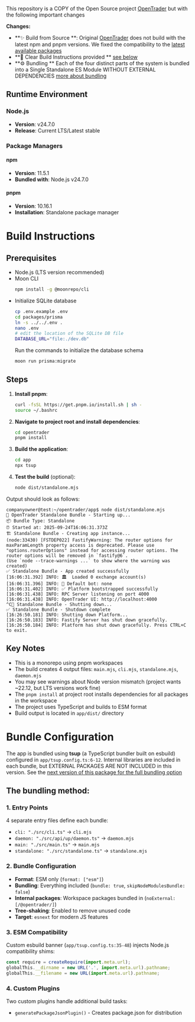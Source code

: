 This repository is a COPY of the Open Source project [OpenTrader](https://github.com/bludnic/opentrader) but with the following important changes

**Changes:**

- **✨ Build from Source **: Original [OpenTrader](https://github.com/bludnic/opentrader) does not build with the latest npm and pnpm versions. We fixed the compatibility to the [latest available packages](#runtime-environment)
- **📝 Clear Build Instructions provided ** [see below](#build-instructions)
- **⚙️ Bundling ** Each of the four distinct parts of the system is bundled into a Single Standalone ES Module WITHOUT EXTERNAL DEPENDENCIES [more about bundling](#bundle-configuration)

## Runtime Environment

### Node.js
- **Version**: v24.7.0
- **Release**: Current LTS/Latest stable

### Package Managers

#### npm
- **Version**: 11.5.1
- **Bundled with**: Node.js v24.7.0

#### pnpm
- **Version**: 10.16.1
- **Installation**: Standalone package manager


# Build Instructions

## Prerequisites
- Node.js (LTS version recommended)
- Moon CLI
   ```bash
  npm install -g @moonrepo/cli
  ```
- Initialize SQLite database
   ```bash
  cp .env.example .env
  cd packages/prisma
  ln -s ../../.env .
  nano .env
  # edit the location of the SQLite DB file
  DATABASE_URL="file:./dev.db"
  ```
  Run the commands to initialize the database schema
  ```bash
  moon run prisma:migrate
  ```
## Steps

1. **Install pnpm**:
   ```bash
   curl -fsSL https://get.pnpm.io/install.sh | sh -
   source ~/.bashrc
   ```

2. **Navigate to project root and install dependencies**:
   ```bash
   cd opentrader
   pnpm install
   ```

3. **Build the application**:
   ```bash
   cd app
   npx tsup
   ```

4. **Test the build** (optional):
   ```bash
   node dist/standalone.mjs
   ```
  Output should look as follows:
```
companyowner@test:~/opentrader/app$ node dist/standalone.mjs
🌟 OpenTrader Standalone Bundle - Starting up...
📦 Bundle Type: Standalone
⏰ Started at: 2025-09-24T16:06:31.373Z
🏗️ Standalone Bundle - Creating app instance...
(node:33430) [FSTDEP022] FastifyWarning: The router options for maxParamLength property access is deprecated. Please use "options.routerOptions" instead for accessing router options. The router options will be removed in `fastify@6`.
(Use `node --trace-warnings ...` to show where the warning was created)
✅ Standalone Bundle - App created successfully
[16:06:31.392] INFO: 🏛️  Loaded 0 exchange account(s)
[16:06:31.396] INFO: 🤖 Default bot: none
[16:06:31.402] INFO: ✅ Platform bootstrapped successfully
[16:06:31.438] INFO: RPC Server listening on port 4000
[16:06:31.438] INFO: OpenTrader UI: http://localhost:4000
^C🛑 Standalone Bundle - Shutting down...
✅ Standalone Bundle - Shutdown complete
[16:26:50.181] INFO: Shutting down Platform...
[16:26:50.183] INFO: Fastify Server has shut down gracefully.
[16:26:50.184] INFO: Platform has shut down gracefully. Press CTRL+C to exit.

```

## Key Notes

- This is a monorepo using pnpm workspaces
- The build creates 4 output files: `main.mjs`, `cli.mjs`, `standalone.mjs`, `daemon.mjs`
- You may see warnings about Node version mismatch (project wants ~22.12, but LTS versions work fine)
- The `pnpm install` at project root installs dependencies for all packages in the workspace
- The project uses TypeScript and builds to ESM format
- Build output is located in `app/dist/` directory

# Bundle Configuration

The app is bundled using **tsup** (a TypeScript bundler built on esbuild) configured in `app/tsup.config.ts:6-12`.
Internal libraries are included in each bundle, but EXTERNAL PACKAGES ARE NOT INCLUDED in this version.
See the [next version of this package for the full bundling option](https://github.com/SecureContainer/opentrader/tree/v2.0.0)

## The bundling method:

### 1. Entry Points
4 separate entry files define each bundle:
- `cli: "./src/cli.ts"` → `cli.mjs`
- `daemon: "./src/api/up/daemon.ts"` → `daemon.mjs`
- `main: "./src/main.ts"` → `main.mjs`
- `standalone: "./src/standalone.ts"` → `standalone.mjs`

### 2. Bundle Configuration
- **Format**: ESM only (`format: ["esm"]`)
- **Bundling**: Everything included (`bundle: true`, `skipNodeModulesBundle: false`)
- **Internal packages**: Workspace packages bundled in (`noExternal: [/@opentrader/]`)
- **Tree-shaking**: Enabled to remove unused code
- **Target**: `esnext` for modern JS features

### 3. ESM Compatibility
Custom esbuild banner (`app/tsup.config.ts:35-48`) injects Node.js compatibility shims:

```js
const require = createRequire(import.meta.url);
globalThis.__dirname = new URL('.', import.meta.url).pathname;
globalThis.__filename = new URL(import.meta.url).pathname;
```

### 4. Custom Plugins
Two custom plugins handle additional build tasks:
- `generatePackageJsonPlugin()` - Creates package.json for distribution
